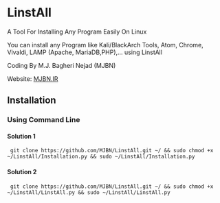 # LinstAll
A Tool For Installing Any Program Easily On Linux

You can install any Program like Kali/BlackArch Tools, Atom, Chrome, Vivaldi, LAMP (Apache, MariaDB,PHP),... using LinstAll

Coding By M.J. Bagheri Nejad (MJBN)

Website: <a href="https://MJBN.IR">MJBN.IR</a>

<h2>Installation</h2>
  <h3>Using Command Line</h3>
   <h4>Solution 1</h4>
   
     git clone https://github.com/MJBN/LinstAll.git ~/ && sudo chmod +x ~/LinstAll/Installation.py && sudo ~/LinstAll/Installation.py

   <h4>Solution 2</h4>

     git clone https://github.com/MJBN/LinstAll.git ~/ && sudo chmod +x ~/LinstAll/LinstAll.py && sudo ~/LinstAll/LinstAll.py
